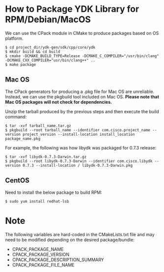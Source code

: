 # How to Package YDK Library for RPM/Debian/MacOS

We can use the CPack module in CMake to produce packages based on OS platform.
```
$ cd project_dir/ydk-gen/sdk/cpp/core/ydk
$ mkdir build && cd build
$ cmake -DCMAKE_BUILD_TYPE=Release -DCMAKE_C_COMPILER="/usr/bin/clang" -DCMAKE_CXX_COMPILER="usr/bin/clang++" ..
$ make package
```

## Mac OS

The CPack generators for producing a .pkg file for Mac OS are unreliable. Instead, we can use the pkgbuild tool included on Mac OS. **Please note that Mac OS packages will not check for dependencies.**

Unzip the tarball produced by the previous steps and then execute the build command:
```
$ tar -xvf tarball_name.tar.gz
$ pkgbuild --root tarball_name --identifier com.cisco.project_name --version project_version --install-location install_location package_name.pkg
```

For example, the following was how libydk was packaged for 0.7.3 release: 
```
$ tar -xvf libydk-0.7.3-Darwin.tar.gz
$ pkgbuild --root libydk-0.7.3-Darwin --identifier com.cisco.libydk --version 0.7.3 --install-location / libydk-0.7.3-Darwin.pkg
```

## CentOS

Need to install the below package to build RPM:

```
$ sudo yum install redhat-lsb
```

# Note

The following variables are hard-coded in the CMakeLists.txt file and may need to be modified depending on the desired package/bundle:
* CPACK_PACKAGE_NAME
* CPACK_PACKAGE_VERSION
* CPACK_PACKAGE_DESCRIPTION_SUMMARY
* CPACK_PACKAGE_FILE_NAME
